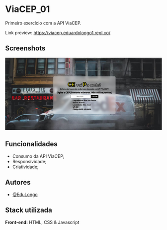 # ViaCEP_01
Primeiro exercício com a API ViaCEP.

Link preview: https://viacep.eduardolongo1.repl.co/

## Screenshots

![alt text](img/viacep.jpg)
## Funcionalidades

- Consumo da API ViaCEP;
- Responsividade;
- Criatividade;


## Autores

- [@EduLongo](https://github.com/edulongodevgeo)


## Stack utilizada

**Front-end:** HTML, CSS & Javascript


